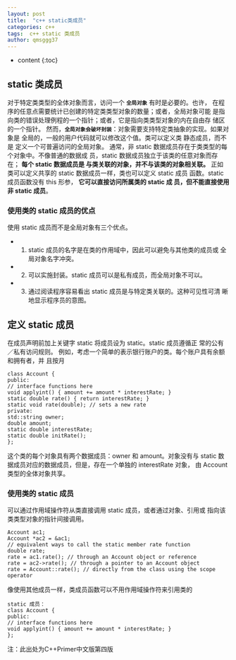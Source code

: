 ```yaml
---
layout: post
title:  "c++ static类成员"
categories: c++
tags:  c++ static 类成员
author: qmsggg37
---
```


* content
{:toc}

## static 类成员
对于特定类类型的全体对象而言，访问一个 **`全局对象`** 有时是必要的。也许，
在程序的任意点需要统计已创建的特定类类型对象的数量；或者，全局对象可能
是指向类的错误处理例程的一个指针；或者，它是指向类类型对象的内在自由存
储区的一个指针。
然而，**`全局对象会破坏封装`**：对象需要支持特定类抽象的实现。如果对象是
全局的，一般的用户代码就可以修改这个值。类可以定义类 静态成员，而不是
定义一个可普遍访问的全局对象。
通常，非 static 数据成员存在于类类型的每个对象中。不像普通的数据成
员，static 数据成员独立于该类的任意对象而存在； **每个 static 数据成员是
与类关联的对象，并不与该类的对象相关联。**
正如类可以定义共享的 static 数据成员一样，类也可以定义 static 成员
函数。static 成员函数没有 this 形参， **它可以直接访问所属类的 static 成
员，但不能直接使用非 static 成员**。

### 使用类的 static 成员的优点
使用 static 成员而不是全局对象有三个优点。
- 1. static 成员的名字是在类的作用域中，因此可以避免与其他类的成员或
全局对象名字冲突。
- 2. 可以实施封装。static 成员可以是私有成员，而全局对象不可以。
- 3. 通过阅读程序容易看出 static 成员是与特定类关联的。这种可见性可清
晰地显示程序员的意图。

## 定义 static 成员
在成员声明前加上关键字 static 将成员设为 static。static 成员遵循正
常的公有／私有访问规则。
例如，考虑一个简单的表示银行账户的类。每个账户具有余额和拥有者，并
且按月

```
class Account {
public:
// interface functions here
void applyint() { amount += amount * interestRate; }
static double rate() { return interestRate; }
static void rate(double); // sets a new rate
private:
std::string owner;
double amount;
static double interestRate;
static double initRate();
};
```
这个类的每个对象具有两个数据成员：owner 和 amount。对象没有与
static 数据成员对应的数据成员，但是，存在一个单独的 interestRate 对象，
由 Account 类型的全体对象共享。

### 使用类的 static 成员
可以通过作用域操作符从类直接调用 static 成员，或者通过对象、引用或
指向该类类型对象的指针间接调用。

```
Account ac1;
Account *ac2 = &ac1;
// equivalent ways to call the static member rate function
double rate;
rate = ac1.rate(); // through an Account object or reference
rate = ac2->rate(); // through a pointer to an Account object
rate = Account::rate(); // directly from the class using the scope
operator
```

像使用其他成员一样，类成员函数可以不用作用域操作符来引用类的

```
static 成员：
class Account {
public:
// interface functions here
void applyint() { amount += amount * interestRate; }
};
```

注：此出处为C++Primer中文版第四版

